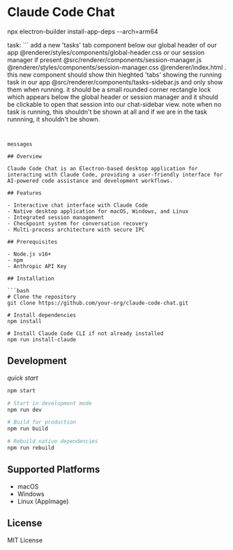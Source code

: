 # Claude Code Chat

npx electron-builder install-app-deps --arch=arm64

task: ```
add a new 'tasks' tab component below our global header
  of our app @renderer/styles/components/global-header.css
   or our session manager if present
  @src/renderer/components/session-manager.js
  @renderer/styles/components/session-manager.css
  @renderer/index.html . this new component should show
  thin hieghted 'tabs' showing the running task in our app
   @src/renderer/components/tasks-sidebar.js and only show
   them when running. it should be a small rounded corner
  rectangle lock which appears below the global header or
  session manager and it should be clickable to open that
  session into our chat-sidebar view. note when no task is
   running, this shouldn't be shown at all and if we are
  in the task runnning, it shouldn't be shown.
```


messages

## Overview

Claude Code Chat is an Electron-based desktop application for interacting with Claude Code, providing a user-friendly interface for AI-powered code assistance and development workflows.

## Features

- Interactive chat interface with Claude Code
- Native desktop application for macOS, Windows, and Linux
- Integrated session management
- Checkpoint system for conversation recovery
- Multi-process architecture with secure IPC

## Prerequisites

- Node.js v16+
- npm
- Anthropic API Key

## Installation

```bash
# Clone the repository
git clone https://github.com/your-org/claude-code-chat.git

# Install dependencies
npm install

# Install Claude Code CLI if not already installed
npm run install-claude
```

## Development

*quick start*
```bash
npm start
```

```bash
# Start in development mode
npm run dev

# Build for production
npm run build

# Rebuild native dependencies
npm run rebuild
```

## Supported Platforms

- macOS
- Windows
- Linux (AppImage)

## License

MIT License

